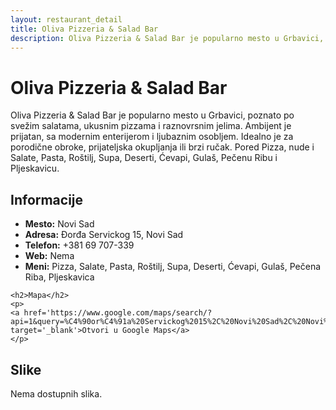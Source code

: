 ```yaml
---
layout: restaurant_detail
title: Oliva Pizzeria & Salad Bar
description: Oliva Pizzeria & Salad Bar je popularno mesto u Grbavici, poznato po svežim salatama, ukusnim pizzama i raznovrsnim jelima. Ambijent je prijatan, sa modernim enterijerom i ljubaznim osobljem. Idealno je za porodične obroke, prijateljska okupljanja ili brzi ručak. Pored Pizza, nude i Salate, Pasta, Roštilj, Supa, Deserti, Ćevapi, Gulaš, Pečenu Ribu i Pljeskavicu.
---
```


# Oliva Pizzeria & Salad Bar
<p class="description">Oliva Pizzeria & Salad Bar je popularno mesto u Grbavici, poznato po svežim salatama, ukusnim pizzama i raznovrsnim jelima. Ambijent je prijatan, sa modernim enterijerom i ljubaznim osobljem. Idealno je za porodične obroke, prijateljska okupljanja ili brzi ručak. Pored Pizza, nude i Salate, Pasta, Roštilj, Supa, Deserti, Ćevapi, Gulaš, Pečenu Ribu i Pljeskavicu.</p>

<div class="left-column text-content">
    <h2>Informacije</h2>
    <ul>
        <li><strong>Mesto:</strong> Novi Sad</li>
        <li><strong>Adresa:</strong> Đorđa Servickog 15, Novi Sad</li>
        <li><strong>Telefon:</strong> +381 69 707-339</li>
        <li><strong>Web:</strong> Nema</li>
        <li><strong>Meni:</strong> Pizza, Salate, Pasta, Roštilj, Supa, Deserti, Ćevapi, Gulaš, Pečena Riba, Pljeskavica</li>
    </ul>

    <h2>Mapa</h2>
    <p>
    <a href='https://www.google.com/maps/search/?api=1&query=%C4%90or%C4%91a%20Servickog%2015%2C%20Novi%20Sad%2C%20Novi%20Sad' target='_blank'>Otvori u Google Maps</a>
    </p>
</div>

<div class="right-column">
    <h2>Slike</h2>
    <div class="images-grid">
<p>Nema dostupnih slika.</p>
    </div>
</div>